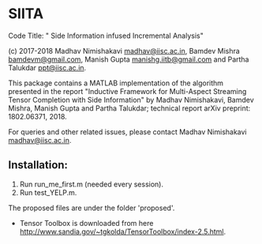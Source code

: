 # SIITA
Code Title: " Side Information infused Incremental Analysis"

(c) 2017-2018 Madhav Nimishakavi <madhav@iisc.ac.in>, Bamdev Mishra <bamdevm@gmail.com>, Manish Gupta <manishg.iitb@gmail.com> and Partha Talukdar <ppt@iisc.ac.in>.

This package contains a MATLAB implementation of the algorithm presented in the report 
"Inductive Framework for Multi-Aspect Streaming Tensor Completion with Side Information" by Madhav Nimishakavi, Bamdev Mishra, Manish Gupta and Partha Talukdar; technical report arXiv preprint: 1802.06371, 2018.

For queries and other related issues, please contact Madhav Nimishakavi <madhav@iisc.ac.in>.


## Installation:

1) Run run_me_first.m (needed every session).
2) Run test_YELP.m. 

The proposed files are under the folder 'proposed'.

- Tensor Toolbox is downloaded from here http://www.sandia.gov/~tgkolda/TensorToolbox/index-2.5.html.
